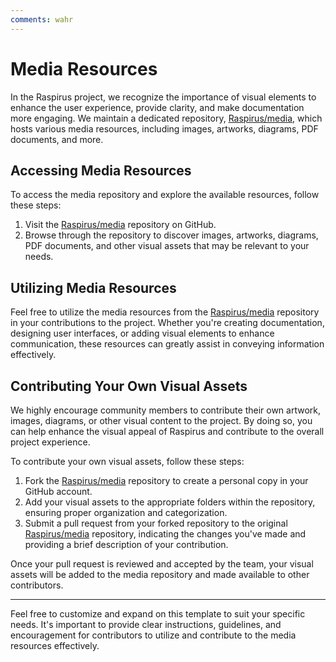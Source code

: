 ```yaml
---
comments: wahr
---
```


# Media Resources

In the Raspirus project, we recognize the importance of visual elements to enhance the user experience, provide clarity, and make documentation more engaging. We maintain a dedicated repository, [Raspirus/media](https://github.com/Raspirus/media), which hosts various media resources, including images, artworks, diagrams, PDF documents, and more.

## Accessing Media Resources

To access the media repository and explore the available resources, follow these steps:

1. Visit the [Raspirus/media](https://github.com/Raspirus/media) repository on GitHub.
2. Browse through the repository to discover images, artworks, diagrams, PDF documents, and other visual assets that may be relevant to your needs.

## Utilizing Media Resources

Feel free to utilize the media resources from the [Raspirus/media](https://github.com/Raspirus/media) repository in your contributions to the project. Whether you're creating documentation, designing user interfaces, or adding visual elements to enhance communication, these resources can greatly assist in conveying information effectively.

## Contributing Your Own Visual Assets

We highly encourage community members to contribute their own artwork, images, diagrams, or other visual content to the project. By doing so, you can help enhance the visual appeal of Raspirus and contribute to the overall project experience.

To contribute your own visual assets, follow these steps:

1. Fork the [Raspirus/media](https://github.com/Raspirus/media) repository to create a personal copy in your GitHub account.
2. Add your visual assets to the appropriate folders within the repository, ensuring proper organization and categorization.
3. Submit a pull request from your forked repository to the original [Raspirus/media](https://github.com/Raspirus/media) repository, indicating the changes you've made and providing a brief description of your contribution.

Once your pull request is reviewed and accepted by the team, your visual assets will be added to the media repository and made available to other contributors.

---

Feel free to customize and expand on this template to suit your specific needs. It's important to provide clear instructions, guidelines, and encouragement for contributors to utilize and contribute to the media resources effectively.